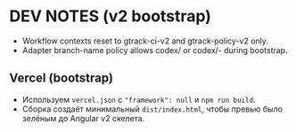 # DEV NOTES (v2 bootstrap)
- Workflow contexts reset to gtrack-ci-v2 and gtrack-policy-v2 only.
- Adapter branch-name policy allows codex/<task> or codex/<task>-<yyyymmddHHMM> during bootstrap.

## Vercel (bootstrap)
- Используем `vercel.json` с `"framework": null` и `npm run build`.
- Сборка создаёт минимальный `dist/index.html`, чтобы превью было зелёным до Angular v2 скелета.
